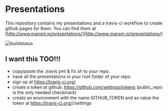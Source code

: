 # Presentations

This repository contains my presentations and a travis-ci workflow to create github pages for them.
You can find them at [http://www.mansm.io/presentations/](http://www.mansm.io/presentations/)

![buildstatus](https://travis-ci.org/MansM/presentations.svg?branch=master)

## I want this TOO!!!
* copy/paste the .travis.yml & fix.sh to your repo. 
* have all the presentations in your root folder of your repo 
* sign up at https://travis-ci.org/
* create a token at github: https://github.com/settings/tokens (public_repo is the only needed checkmark)
* create an environment with the name GITHUB_TOKEN and as value the token at https://travis-ci.org/<username>/<repo>/settings
